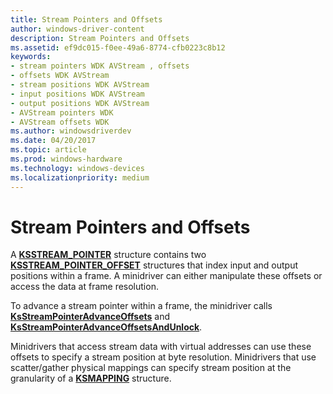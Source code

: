 ```yaml
---
title: Stream Pointers and Offsets
author: windows-driver-content
description: Stream Pointers and Offsets
ms.assetid: ef9dc015-f0ee-49a6-8774-cfb0223c8b12
keywords:
- stream pointers WDK AVStream , offsets
- offsets WDK AVStream
- stream positions WDK AVStream
- input positions WDK AVStream
- output positions WDK AVStream
- AVStream pointers WDK
- AVStream offsets WDK
ms.author: windowsdriverdev
ms.date: 04/20/2017
ms.topic: article
ms.prod: windows-hardware
ms.technology: windows-devices
ms.localizationpriority: medium
---
```


# Stream Pointers and Offsets





A [**KSSTREAM\_POINTER**](https://msdn.microsoft.com/library/windows/hardware/ff567139) structure contains two [**KSSTREAM\_POINTER\_OFFSET**](https://msdn.microsoft.com/library/windows/hardware/ff567140) structures that index input and output positions within a frame. A minidriver can either manipulate these offsets or access the data at frame resolution.

To advance a stream pointer within a frame, the minidriver calls [**KsStreamPointerAdvanceOffsets**](https://msdn.microsoft.com/library/windows/hardware/ff567126) and [**KsStreamPointerAdvanceOffsetsAndUnlock**](https://msdn.microsoft.com/library/windows/hardware/ff567127).

Minidrivers that access stream data with virtual addresses can use these offsets to specify a stream position at byte resolution. Minidrivers that use scatter/gather physical mappings can specify stream position at the granularity of a [**KSMAPPING**](https://msdn.microsoft.com/library/windows/hardware/ff563394) structure.

 

 




